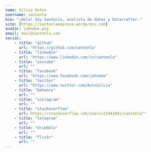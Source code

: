 ```yaml
---
name: Silvia Anton
username: santonla
bio: "¡Hola! Soy Santonla, analista de datos y Datacrafter."
site: [https://santonlaempresa.wordpress.com]
avatar: johndoe.png
email: mail@santonla.com
social:
    - title: "github"
      url: "https://github.com/santonla"
    - title: "linkedin"
      url: "https://www.linkedin.com/in/santonla"
    - title: "youtube"
      url: ""
    - title: "facebook"
      url: "https://www.facebook.com/johndoe"
    - title: "twitter"
      url: "https://www.twitter.com/AntnSilvia"
    - title: "behance"
      url: ""
    - title: "instagram"
      url: ""
    - title: "stackoverflow"
      url: https://stackoverflow.com/users/22941691/santonla""
    - title: "telegram"
      url: ""
    - title: "dribbble"
      url: ""
    - title: "flickr"
      url: ""
---
```


